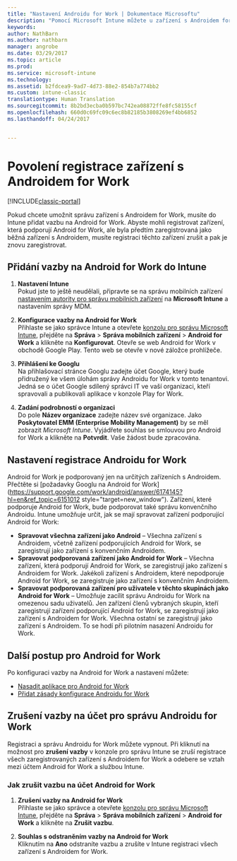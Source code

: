 ```yaml
---
title: "Nastavení Androidu for Work | Dokumentace Microsoftu"
description: "Pomocí Microsoft Intune můžete u zařízení s Androidem for Work povolit správu mobilních zařízení (MDM)."
keywords: 
author: NathBarn
ms.author: nathbarn
manager: angrobe
ms.date: 03/29/2017
ms.topic: article
ms.prod: 
ms.service: microsoft-intune
ms.technology: 
ms.assetid: b2fdcea9-9ad7-4d73-88e2-854b7a774bb2
ms.custom: intune-classic
translationtype: Human Translation
ms.sourcegitcommit: 8b2bd3ecba0b597bc742ea08872ffe8fc58155cf
ms.openlocfilehash: 660d0c69fc09c6ec8b82185b3808269ef4bb6852
ms.lasthandoff: 04/24/2017


---
```


# <a name="enable-enrollment-of-android-for-work-devices"></a>Povolení registrace zařízení s Androidem for Work

[!INCLUDE[classic-portal](../includes/classic-portal.md)]

Pokud chcete umožnit správu zařízení s Androidem for Work, musíte do Intune přidat vazbu na Android for Work. Abyste mohli registrovat zařízení, která podporují Android for Work, ale byla předtím zaregistrovaná jako běžná zařízení s Androidem, musíte registraci těchto zařízení zrušit a pak je znovu zaregistrovat.

## <a name="add-android-for-work-binding-for-intune"></a>Přidání vazby na Android for Work do Intune

1. **Nastavení Intune**<br>
Pokud jste to ještě neudělali, připravte se na správu mobilních zařízení [nastavením autority pro správu mobilních zařízení](https://docs.microsoft.com/intune/get-started/start-with-a-paid-subscription-to-microsoft-intune-step-8#enable-device-enrollment) na **Microsoft Intune** a nastavením správy MDM.

2. **Konfigurace vazby na Android for Work**<br>
    Přihlaste se jako správce Intune a otevřete [konzolu pro správu Microsoft Intune](https://manage.microsoft.com), přejděte na **Správa** &gt; **Správa mobilních zařízení** &gt; **Android for Work** a klikněte na **Konfigurovat**. Otevře se web Android for Work v obchodě Google Play. Tento web se otevře v nové záložce prohlížeče.

3. **Přihlášení ke Googlu**<br>
   Na přihlašovací stránce Googlu zadejte účet Google, který bude přidružený ke všem úlohám správy Androidu for Work v tomto tenantovi. Jedná se o účet Google sdílený správci IT ve vaší organizaci, kteří spravovali a publikovali aplikace v konzole Play for Work.

4. **Zadání podrobností o organizaci**<br>
   Do pole **Název organizace** zadejte název své organizace. Jako **Poskytovatel EMM (Enterprise Mobility Management)** by se měl zobrazit *Microsoft Intune*. Vyjádřete souhlas se smlouvou pro Android for Work a klikněte na **Potvrdit**. Vaše žádost bude zpracována.

## <a name="specify-android-for-work-enrollment-settings"></a>Nastavení registrace Androidu for Work
   Android for Work je podporovaný jen na určitých zařízeních s Androidem. Přečtěte si [požadavky Googlu na Android for Work](https://support.google.com/work/android/answer/6174145?hl=en&ref_topic=6151012 style="target=new_window").  Zařízení, které podporuje Android for Work, bude podporovat také správu konvenčního Androidu.  Intune umožňuje určit, jak se mají spravovat zařízení podporující Android for Work:

   - **Spravovat všechna zařízení jako Android** – Všechna zařízení s Androidem, včetně zařízení podporujících Android for Work, se zaregistrují jako zařízení s konvenčním Androidem.
   - **Spravovat podporovaná zařízení jako Android for Work** – Všechna zařízení, která podporují Android for Work, se zaregistrují jako zařízení s Androidem for Work. Jakékoli zařízení s Androidem, které nepodporuje Android for Work, se zaregistruje jako zařízení s konvenčním Androidem.
   - **Spravovat podporovaná zařízení pro uživatele v těchto skupinách jako Android for Work** – Umožňuje zacílit správu Androidu for Work na omezenou sadu uživatelů. Jen zařízení členů vybraných skupin, kteří zaregistrují zařízení podporující Android for Work, se zaregistrují jako zařízení s Androidem for Work. Všechna ostatní se zaregistrují jako zařízení s Androidem. To se hodí při pilotním nasazení Androidu for Work.

## <a name="next-steps-for-android-for-work"></a>Další postup pro Android for Work
Po konfiguraci vazby na Android for Work a nastavení můžete:
- [Nasadit aplikace pro Android for Work](android-for-work-apps.md)
- [Přidat zásady konfigurace Androidu for Work](android-for-work-policy-settings-in-microsoft-intune.md)

## <a name="unbinding-your-android-for-work-administrative-account"></a>Zrušení vazby na účet pro správu Androidu for Work

Registraci a správu Androidu for Work můžete vypnout. Při kliknutí na možnost pro **zrušení vazby** v konzole pro správu Intune se zruší registrace všech zaregistrovaných zařízení s Androidem for Work a odebere se vztah mezi účtem Android for Work a službou Intune.

### <a name="how-to-unbind-an-android-for-work-account"></a>Jak zrušit vazbu na účet Android for Work

1. **Zrušení vazby na Android for Work**<br>
    Přihlaste se jako správce a otevřete [konzolu pro správu Microsoft Intune](https://manage.microsoft.com), přejděte na **Správa** &gt; **Správa mobilních zařízení** &gt; **Android for Work** a klikněte na **Zrušit vazbu**.

2. **Souhlas s odstraněním vazby na Android for Work**<br>
  Kliknutím na **Ano** odstraníte vazbu a zrušíte v Intune registraci všech zařízení s Androidem for Work.

